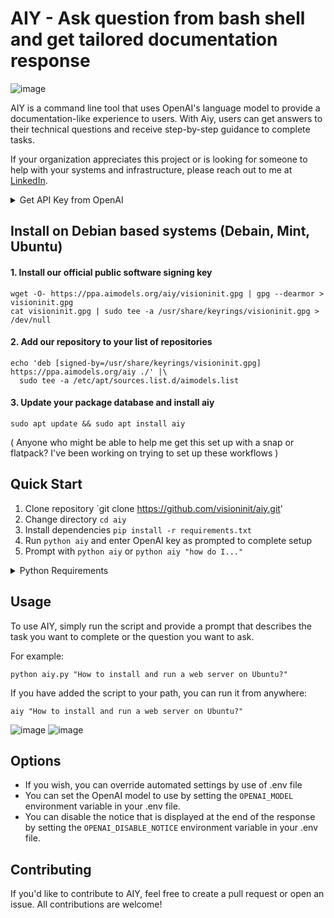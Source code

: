 AIY - Ask question from bash shell and get tailored documentation response 
========================================
![image](https://user-images.githubusercontent.com/654993/216212025-5e9e6725-b042-4010-8f4d-649706565b80.png)

AIY is a command line tool that uses OpenAI's language model to provide a documentation-like experience to users. With Aiy, users can get answers to their technical questions and receive step-by-step guidance to complete tasks.

If your organization appreciates this project or is looking for someone to help with your systems and infrastructure, please reach out to me at [LinkedIn](https://www.linkedin.com/in/riddiough/).


<details>
  <summary>Get API Key from OpenAI</summary>

1.  Get your OpenAI API Key:
2.  Go to OpenAI's website ([https://openai.com/api/login](https://openai.com/api/login))
3.  Sign up or log in to your account
4.  Go to the API Key section ([https://platform.openai.com/account/api-keys](https://platform.openai.com/account/api-keys))
5.  Create a new secret key
6.  Copy the API key
7.  When running Aiy the first time, you will be prompted for your key
  
</details>

Install on Debian based systems (Debain, Mint, Ubuntu)
-------------------

#### 1. Install our official public software signing key

```
wget -O- https://ppa.aimodels.org/aiy/visioninit.gpg | gpg --dearmor > visioninit.gpg
cat visioninit.gpg | sudo tee -a /usr/share/keyrings/visioninit.gpg > /dev/null
```

#### 2. Add our repository to your list of repositories

```
echo 'deb [signed-by=/usr/share/keyrings/visioninit.gpg] https://ppa.aimodels.org/aiy ./' |\
  sudo tee -a /etc/apt/sources.list.d/aimodels.list
```
  
#### 3. Update your package database and install aiy

```sudo apt update && sudo apt install aiy```

( Anyone who might be able to help me get this set up with a snap or flatpack? I've been working on trying to set up these workflows )

Quick Start
-----------

1. Clone repository `git clone https://github.com/visioninit/aiy.git'
2. Change directory `cd aiy`
3. Install dependencies `pip install -r requirements.txt`
4. Run `python aiy` and enter OpenAI key as prompted to complete setup
5. Prompt with `python aiy` or `python aiy "how do I..."` 

<details>
  <summary>Python Requirements</summary>

*   Python 3
*   OpenAI API Key
*   Rich library (install via `pip install rich`)

</details>

Usage
-----

To use AIY, simply run the script and provide a prompt that describes the task you want to complete or the question you want to ask.

For example:

`python aiy.py "How to install and run a web server on Ubuntu?"`

If you have added the script to your path, you can run it from anywhere:

`aiy "How to install and run a web server on Ubuntu?"`

![image](https://user-images.githubusercontent.com/654993/216211945-068bb6a6-b937-44ae-a09c-b75aa8f4d9d6.png)
![image](https://user-images.githubusercontent.com/654993/216211997-167f131f-023b-4b90-8f06-fc7a0e377f6b.png)

Options
-------

* If you wish, you can override automated settings by use of .env file
* You can set the OpenAI model to use by setting the `OPENAI_MODEL` environment variable in your .env file.
* You can disable the notice that is displayed at the end of the response by setting the `OPENAI_DISABLE_NOTICE` environment variable in your .env file.

Contributing
------------

If you'd like to contribute to AIY, feel free to create a pull request or open an issue. All contributions are welcome!
